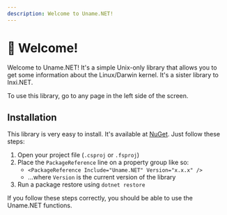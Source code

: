 ```yaml
---
description: Welcome to Uname.NET!
---
```


# 👋 Welcome!

Welcome to Uname.NET! It's a simple Unix-only library that allows you to get some information about the Linux/Darwin kernel. It's a sister library to Inxi.NET.

To use this library, go to any page in the left side of the screen.

## Installation

This library is very easy to install. It's available at [NuGet](https://www.nuget.org/packages/Uname.NET/). Just follow these steps:

1. Open your project file (`.csproj` or `.fsproj`)
2. Place the `PackageReference` line on a property group like so:
   * `<PackageReference Include="Uname.NET" Version="x.x.x" />`
   * ...where `Version` is the current version of the library
3. Run a package restore using `dotnet restore`

If you follow these steps correctly, you should be able to use the Uname.NET functions.
